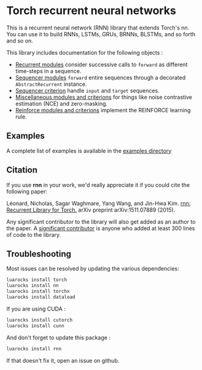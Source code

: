 # Torch recurrent neural networks #

This is a recurrent neural network (RNN) library that extends Torch's nn.
You can use it to build RNNs, LSTMs, GRUs, BRNNs, BLSTMs, and so forth and so on.

This library includes documentation for the following objects :

  * [Recurrent modules](doc/recurrent.md) consider successive calls to `forward` as different time-steps in a sequence.
  * [Sequencer modules](doc/sequencer.md) `forward` entire sequences through a decorated `AbstractRecurrent` instance.
  * [Sequencer criterion](doc/criterion.md) handle `input` and `target` sequences.
  * [Miscellaneous modules and criterions](doc/miscellaneous.md) for things like noise contrastive estimation (NCE) and zero-masking.
  * [Reinforce modules and criterions](doc/reinforce.md) implement the REINFORCE learning rule.
	
	
<a name='rnn.examples'></a>
## Examples ##

A complete list of examples is available in the [examples directory](examples/README.md)

## Citation ##

If you use __rnn__ in your work, we'd really appreciate it if you could cite the following paper:

Léonard, Nicholas, Sagar Waghmare, Yang Wang, and Jin-Hwa Kim. [rnn: Recurrent Library for Torch.](http://arxiv.org/abs/1511.07889) arXiv preprint arXiv:1511.07889 (2015).

Any significant contributor to the library will also get added as an author to the paper.
A [significant contributor](https://github.com/torch/rnn/graphs/contributors)
is anyone who added at least 300 lines of code to the library.

## Troubleshooting ##

Most issues can be resolved by updating the various dependencies:
```bash
luarocks install torch
luarocks install nn
luarocks install torchx
luarocks install dataload
```

If you are using CUDA :
```bash
luarocks install cutorch
luarocks install cunn
```

And don't forget to update this package :
```bash
luarocks install rnn
```

If that doesn't fix it, open an issue on github.
